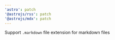 ```yaml
---
'astro': patch
'@astrojs/rss': patch
'@astrojs/mdx': patch
---
```


Support `.markdown` file extension for markdown files
